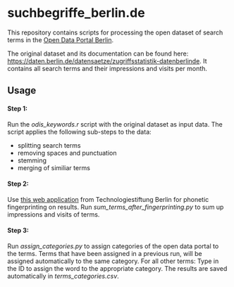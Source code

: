 # suchbegriffe_berlin.de

This repository contains scripts for processing the open dataset of search terms in the [Open Data Portal Berlin](https://daten.berlin.de).

The original dataset and its documentation can be found here: https://daten.berlin.de/datensaetze/zugriffsstatistik-datenberlinde. It contains all search terms and their impressions and visits per month.

## Usage

#### Step 1:
Run the *odis_keywords.r* script with the original dataset as input data. The script applies the following sub-steps to the data:
- splitting search terms
- removing spaces and punctuation
- stemming
- merging of similiar terms

#### Step 2:
Use [this web application](https://lab.technologiestiftung-berlin.de/projects/csv-string-optimization/de/) from Technologiestiftung Berlin for phonetic fingerprinting on results.
Run *sum_terms_after_fingerprinting.py* to sum up impressions and visits of terms.

#### Step 3:
Run *assign_categories.py* to assign categories of the open data portal to the terms.
Terms that have been assigned in a previous run, will be assigned automatically to the same category.
For all other terms: Type in the ID to assign the word to the appropriate category.
The results are saved automatically in *terms_categories.csv*.
